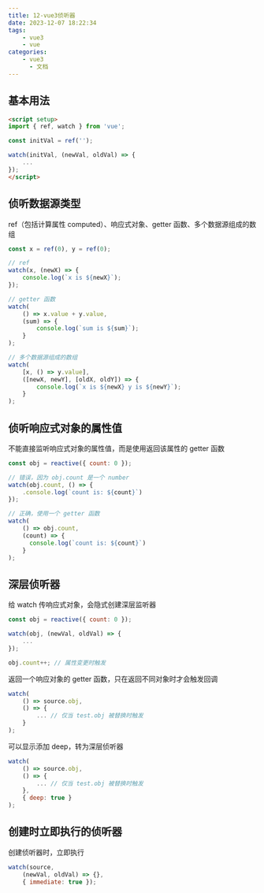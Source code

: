 ```yaml
---
title: 12-vue3侦听器
date: 2023-12-07 18:22:34
tags:
    - vue3
    - vue
categories:
    - vue3
      - 文档
---
```


## 基本用法

``` html
<script setup>
import { ref, watch } from 'vue';

const initVal = ref('');

watch(initVal, (newVal, oldVal) => {
    ...
});
</script>
```

## 侦听数据源类型

ref（包括计算属性 computed）、响应式对象、getter 函数、多个数据源组成的数组

``` js
const x = ref(0), y = ref(0);

// ref
watch(x, (newX) => {
    console.log(`x is ${newX}`);
});

// getter 函数
watch(
    () => x.value + y.value,
    (sum) => {
        console.log(`sum is ${sum}`);
    }
);

// 多个数据源组成的数组
watch(
    [x, () => y.value],
    ([newX, newY], [oldX, oldY]) => {
        console.log(`x is ${newX} y is ${newY}`);
    }
);
```

## 侦听响应式对象的属性值

不能直接监听响应式对象的属性值，而是使用返回该属性的 getter 函数

``` js
const obj = reactive({ count: 0 });

// 错误，因为 obj.count 是一个 number
watch(obj.count, () => {
    .console.log(`count is: ${count}`)
});

// 正确，使用一个 getter 函数
watch(
    () => obj.count,
    (count) => {
      console.log(`count is: ${count}`)
    }
);
```

## 深层侦听器

给 watch 传响应式对象，会隐式创建深层监听器

``` js
const obj = reactive({ count: 0 });

watch(obj, (newVal, oldVal) => {
    ...
});

obj.count++; // 属性变更时触发
```

返回一个响应对象的 getter 函数，只在返回不同对象时才会触发回调

``` js
watch(
    () => source.obj,
    () => {
        ... // 仅当 test.obj 被替换时触发
    }
);
```

可以显示添加 deep，转为深层侦听器

``` js
watch(
    () => source.obj,
    () => {
        ... // 仅当 test.obj 被替换时触发
    },
    { deep: true }
);
```

## 创建时立即执行的侦听器

创建侦听器时，立即执行

``` js
watch(source, 
    (newVal, oldVal) => {}, 
    { immediate: true });
```
